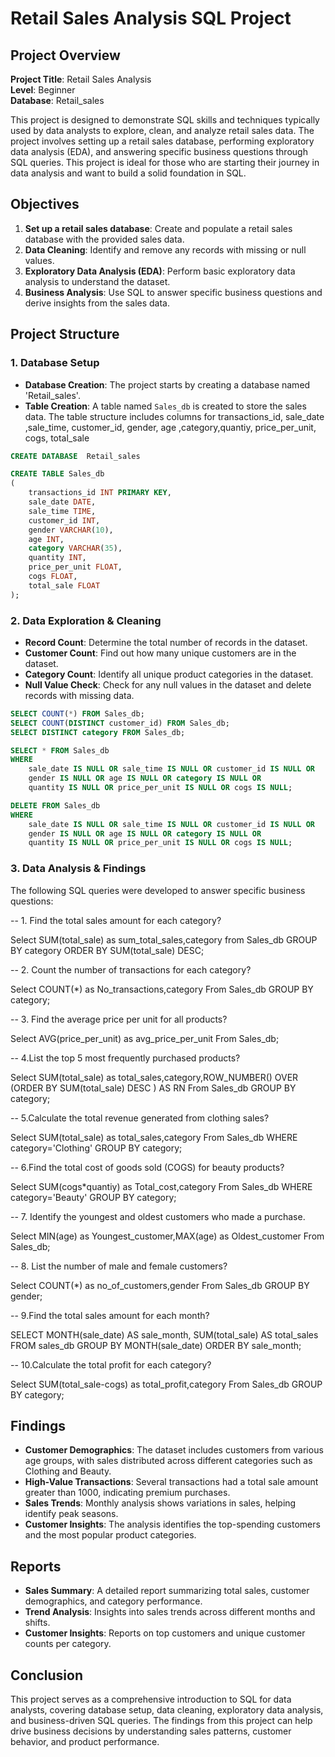 # Retail Sales Analysis SQL Project

## Project Overview

**Project Title**: Retail Sales Analysis  
**Level**: Beginner  
**Database**: Retail_sales

This project is designed to demonstrate SQL skills and techniques typically used by data analysts to explore, clean, and analyze retail sales data. The project involves setting up a retail sales database, performing exploratory data analysis (EDA), and answering specific business questions through SQL queries. This project is ideal for those who are starting their journey in data analysis and want to build a solid foundation in SQL.

## Objectives

1. **Set up a retail sales database**: Create and populate a retail sales database with the provided sales data.
2. **Data Cleaning**: Identify and remove any records with missing or null values.
3. **Exploratory Data Analysis (EDA)**: Perform basic exploratory data analysis to understand the dataset.
4. **Business Analysis**: Use SQL to answer specific business questions and derive insights from the sales data.

## Project Structure

### 1. Database Setup

- **Database Creation**: The project starts by creating a database named 'Retail_sales'.
- **Table Creation**: A table named `Sales_db` is created to store the sales data. The table structure includes columns for transactions_id,	sale_date	,sale_time,	customer_id,	gender,	age	,category,quantiy,	price_per_unit,	cogs,	total_sale

```sql
CREATE DATABASE  Retail_sales

CREATE TABLE Sales_db
(
    transactions_id INT PRIMARY KEY,
    sale_date DATE,	
    sale_time TIME,
    customer_id INT,	
    gender VARCHAR(10),
    age INT,
    category VARCHAR(35),
    quantity INT,
    price_per_unit FLOAT,	
    cogs FLOAT,
    total_sale FLOAT
);
```

### 2. Data Exploration & Cleaning

- **Record Count**: Determine the total number of records in the dataset.
- **Customer Count**: Find out how many unique customers are in the dataset.
- **Category Count**: Identify all unique product categories in the dataset.
- **Null Value Check**: Check for any null values in the dataset and delete records with missing data.

```sql
SELECT COUNT(*) FROM Sales_db;
SELECT COUNT(DISTINCT customer_id) FROM Sales_db;
SELECT DISTINCT category FROM Sales_db;

SELECT * FROM Sales_db
WHERE 
    sale_date IS NULL OR sale_time IS NULL OR customer_id IS NULL OR 
    gender IS NULL OR age IS NULL OR category IS NULL OR 
    quantity IS NULL OR price_per_unit IS NULL OR cogs IS NULL;

DELETE FROM Sales_db
WHERE 
    sale_date IS NULL OR sale_time IS NULL OR customer_id IS NULL OR 
    gender IS NULL OR age IS NULL OR category IS NULL OR 
    quantity IS NULL OR price_per_unit IS NULL OR cogs IS NULL;
```

### 3. Data Analysis & Findings

The following SQL queries were developed to answer specific business questions:

-- 1. Find the total sales amount for each category?

Select SUM(total_sale) as sum_total_sales,category from Sales_db 
GROUP BY
category
ORDER BY SUM(total_sale) DESC;

-- 2. Count the number of transactions for each category?

Select COUNT(*) as No_transactions,category 
From Sales_db 
GROUP BY category;

-- 3. Find the average price per unit for all products?

Select AVG(price_per_unit) as avg_price_per_unit
From Sales_db;


-- 4.List the top 5 most frequently purchased products?

Select SUM(total_sale) as total_sales,category,ROW_NUMBER() OVER (ORDER BY SUM(total_sale) DESC ) AS RN
From Sales_db
GROUP BY category;

-- 5.Calculate the total revenue generated from clothing sales?

Select SUM(total_sale) as total_sales,category From Sales_db
WHERE category='Clothing'
GROUP BY category;

-- 6.Find the total cost of goods sold (COGS) for beauty products?

Select SUM(cogs*quantiy) as Total_cost,category From Sales_db
WHERE category='Beauty'
GROUP BY category;

-- 7. Identify the youngest and oldest customers who made a purchase.

Select MIN(age) as Youngest_customer,MAX(age) as Oldest_customer
From Sales_db;

-- 8. List the number of male and female customers?

Select COUNT(*) as no_of_customers,gender
From Sales_db
GROUP BY gender;

-- 9.Find the total sales amount for each month?

  SELECT
    MONTH(sale_date) AS sale_month,
    SUM(total_sale) AS total_sales
FROM
    sales_db
GROUP BY
    MONTH(sale_date)
ORDER BY
    sale_month;
    
-- 10.Calculate the total profit for each category?

Select SUM(total_sale-cogs) as total_profit,category
From Sales_db
GROUP BY category;


## Findings

- **Customer Demographics**: The dataset includes customers from various age groups, with sales distributed across different categories such as Clothing and Beauty.
- **High-Value Transactions**: Several transactions had a total sale amount greater than 1000, indicating premium purchases.
- **Sales Trends**: Monthly analysis shows variations in sales, helping identify peak seasons.
- **Customer Insights**: The analysis identifies the top-spending customers and the most popular product categories.

## Reports

- **Sales Summary**: A detailed report summarizing total sales, customer demographics, and category performance.
- **Trend Analysis**: Insights into sales trends across different months and shifts.
- **Customer Insights**: Reports on top customers and unique customer counts per category.

## Conclusion

This project serves as a comprehensive introduction to SQL for data analysts, covering database setup, data cleaning, exploratory data analysis, and business-driven SQL queries. The findings from this project can help drive business decisions by understanding sales patterns, customer behavior, and product performance.

